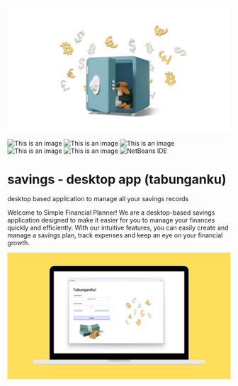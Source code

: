 
![This is an image](https://github.com/muhammaderlangga99/my-savings-desktop-app-tabunganku/blob/main/image/header.png)

![This is an image](https://img.shields.io/badge/MariaDB-003545?style=for-the-badge&logo=mariadb&logoColor=white)
![This is an image](https://img.shields.io/badge/MySQL-005C84?style=for-the-badge&logo=mysql&logoColor=white)
![This is an image](https://img.shields.io/badge/Apache-D22128?style=for-the-badge&logo=Apache&logoColor=white)
![This is an image](https://img.shields.io/badge/Laragon-0E83CD?style=for-the-badge&logo=Laragon&logoColor=white)
![This is an image](https://img.shields.io/badge/Xampp-F37623?style=for-the-badge&logo=xampp&logoColor=white)
![NetBeans IDE](https://img.shields.io/badge/NetBeansIDE-1B6AC6.svg?style=for-the-badge&logo=apache-netbeans-ide&logoColor=white)
# savings - desktop app (tabunganku)
 desktop based application to manage all your savings records

 Welcome to Simple Financial Planner! We are a desktop-based savings application designed to make it easier for you to manage your finances quickly and efficiently. With our intuitive features, you can easily create and manage a savings plan, track expenses and keep an eye on your financial growth.

 ![This is an image](https://github.com/muhammaderlangga99/my-savings-desktop-app-tabunganku/blob/main/image/laptop.png)
